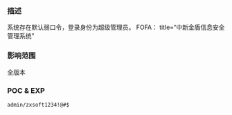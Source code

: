 ### 描述
系统存在默认弱口令，登录身份为超级管理员。
FOFA： title=“中新金盾信息安全管理系统”

### 影响范围
全版本

### POC & EXP
```
admin/zxsoft1234!@#$
```
